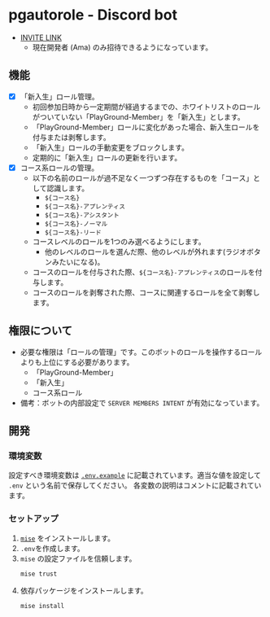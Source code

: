 # pgautorole - Discord bot

- [INVITE LINK](https://discord.com/oauth2/authorize?client_id=1252439534747254824&permissions=268435456&integration_type=0&scope=bot+applications.commands)
  - 現在開発者 (Ama) のみ招待できるようになっています。

## 機能

- [x] 「新入生」ロール管理。
  - 初回参加日時から一定期間が経過するまでの、ホワイトリストのロールがついていない「PlayGround-Member」を「新入生」とします。
  - 「PlayGround-Member」ロールに変化があった場合、新入生ロールを付与または剥奪します。
  - 「新入生」ロールの手動変更をブロックします。
  - 定期的に「新入生」ロールの更新を行います。
- [x] コース系ロールの管理。
  - 以下の名前のロールが過不足なく一つずつ存在するものを「コース」として認識します。
    - `${コース名}`
    - `${コース名}-アプレンティス`
    - `${コース名}-アシスタント`
    - `${コース名}-ノーマル`
    - `${コース名}-リード`
  - コースレベルのロールを1つのみ選べるようにします。
    - 他のレベルのロールを選んだ際、他のレベルが外れます(ラジオボタンみたいになる)。
  - コースのロールを付与された際、`${コース名}-アプレンティス`のロールを付与します。
  - コースのロールを剥奪された際、コースに関連するロールを全て剥奪します。

## 権限について

- 必要な権限は「ロールの管理」です。このボットのロールを操作するロールよりも上位にする必要があります。
  - 「PlayGround-Member」
  - 「新入生」
  - コース系ロール
- 備考：ボットの内部設定で `SERVER MEMBERS INTENT` が有効になっています。

## 開発

### 環境変数

設定すべき環境変数は [`.env.example`](.env.example) に記載されています。適当な値を設定して `.env` という名前で保存してください。
各変数の説明はコメントに記載されています。

### セットアップ

1. [`mise`](https://mise.jdx.dev/) をインストールします。
2. `.env`を作成します。
3. `mise` の設定ファイルを信頼します。
   ```bash
   mise trust
   ```
4. 依存パッケージをインストールします。
   ```bash
   mise install
   ```
